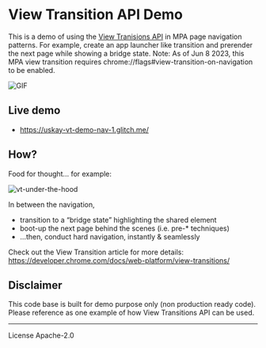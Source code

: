 # View Transition API Demo
This is a demo of using the [View Tranisions API](https://developer.mozilla.org/en-US/docs/Web/API/View_Transitions_API) in MPA page navigation patterns. For example, create an app launcher like transition and prerender the next page while showing a bridge state.
Note: As of Jun 8 2023, this MPA view transition requires chrome://flags#view-transition-on-navigation to be enabled.

![GIF](https://cdn.glitch.global/afc22f58-7717-45b3-9b3e-545c2c472195/vt5.gif?v=1686230397418)

## Live demo
- https://uskay-vt-demo-nav-1.glitch.me/

## How?
Food for thought... for example:

![vt-under-the-hood](https://cdn.glitch.global/afc22f58-7717-45b3-9b3e-545c2c472195/vt-under-the-hood.png?v=1686230588005)

In between the navigation,
- transition to a “bridge state” highlighting the shared element
- boot-up the next page behind the scenes (i.e. pre-* techniques)
- …then, conduct hard navigation, instantly & seamlessly

Check out the View Transition article for more details: https://developer.chrome.com/docs/web-platform/view-transitions/

## Disclaimer
This code base is built for demo purpose only (non production ready code). Please reference as one example of how View Transitions API can be used.

---

License Apache-2.0